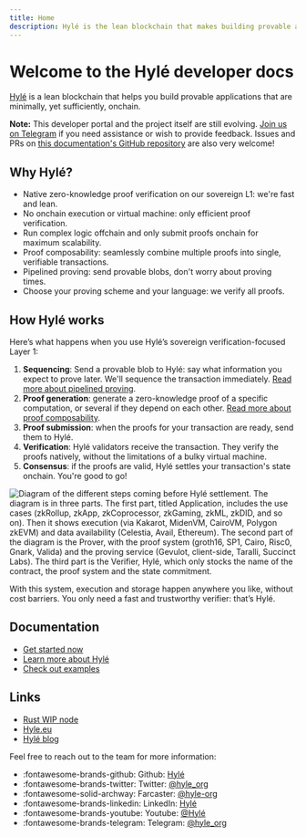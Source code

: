 ```yaml
---
title: Home
description: Hylé is the lean blockchain that makes building provable apps easy. This is your developer documentation.
---
```


# Welcome to the Hylé developer docs

[Hylé](https://hyle.eu/) is a lean blockchain that helps you build provable applications that are minimally, yet sufficiently, onchain.

**Note:** This developer portal and the project itself are still evolving. [Join us on Telegram](https://t.me/hyle_org) if you need assistance or wish to provide feedback. Issues and PRs on [this documentation's GitHub repository](https://github.com/Hyle-org/devhub-hyle) are also very welcome!

## Why Hylé?

- Native zero-knowledge proof verification on our sovereign L1: we're fast and lean.
- No onchain execution or virtual machine: only efficient proof verification.
- Run complex logic offchain and only submit proofs onchain for maximum scalability.
- Proof composability: seamlessly combine multiple proofs into single, verifiable transactions.
- Pipelined proving: send provable blobs, don't worry about proving times.
- Choose your proving scheme and your language: we verify all proofs.

## How Hylé works

Here’s what happens when you use Hylé’s sovereign verification-focused Layer 1:

1. **Sequencing**: Send a provable blob to Hylé: say what information you expect to prove later. We'll sequence the transaction immediately. [Read more about pipelined proving](https://blog.hyle.eu/an-introduction-to-delayed-proving/).
1. **Proof generation**: generate a zero-knowledge proof of a specific computation, or several if they depend on each other. [Read more about proof composability](https://blog.hyle.eu/proof-composability-on-hyle/).
1. **Proof submission**: when the proofs for your transaction are ready, send them to Hylé.
1. **Verification**: Hylé validators receive the transaction. They verify the proofs natively, without the limitations of a bulky virtual machine.
1. **Consensus**: if the proofs are valid, Hylé settles your transaction's state onchain. You're good to go!

![Diagram of the different steps coming before Hylé settlement. The diagram is in three parts. The first part, titled Application, includes the use cases (zkRollup, zkApp, zkCoprocessor, zkGaming, zkML, zkDID, and so on). Then it shows execution (via Kakarot, MidenVM, CairoVM, Polygon zkEVM) and data availability (Celestia, Avail, Ethereum). The second part of the diagram is the Prover, with the proof system (groth16, SP1, Cairo, Risc0, Gnark, Valida) and the proving service (Gevulot, client-side, Taralli, Succinct Labs). The third part is the Verifier, Hylé, which only stocks the name of the contract, the proof system and the state commitment.](../assets/img/main-diagram-large-detailed.png)

With this system, execution and storage happen anywhere you like, without cost barriers. You only need a fast and trustworthy verifier: that’s Hylé.

## Documentation

- [Get started now](developers/getting-started/index.md)
- [Learn more about Hylé](developers/general-doc/index.md)
- [Check out examples](developers/examples/index.md)

## Links

- [Rust WIP node](http://github.com/hyle-org/hyle)
- [Hyle.eu](https://hyle.eu)
- [Hylé blog](https://blog.hyle.eu)

Feel free to reach out to the team for more information:

- :fontawesome-brands-github: Github: [Hylé](https://github.com/Hyle-org)
- :fontawesome-brands-twitter: Twitter: [@hyle_org](https://x.com/hyle_org)
- :fontawesome-solid-archway: Farcaster: [@hyle-org](https://warpcast.com/hyle-org)
- :fontawesome-brands-linkedin: LinkedIn: [Hylé](https://www.linkedin.com/company/hyl-/)
- :fontawesome-brands-youtube: Youtube: [@Hylé](https://www.youtube.com/@Hyl%C3%A9-org)
- :fontawesome-brands-telegram: Telegram: [@hyle_org](https://t.me/hyle_org)